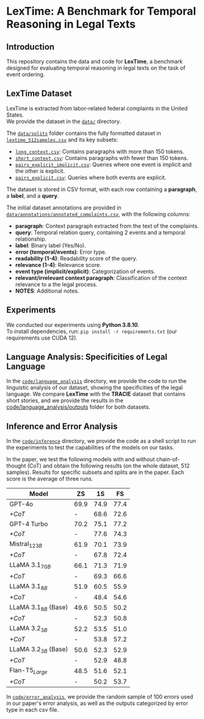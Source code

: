 # LexTime: A Benchmark for Temporal Reasoning in Legal Texts

## Introduction

This repository contains the data and code for **LexTime**, a benchmark designed for evaluating temporal reasoning in legal texts on the task of event ordering.

## LexTime Dataset

LexTime is extracted from labor-related federal complaints in the United States.  
We provide the dataset in the [`data/`](data/) directory.

The [`data/splits`](data/splits) folder contains the fully formatted dataset in [`lextime_512samples.csv`](data/splits/lextime_512samples.csv) and its key subsets:
- [`long_context.csv`](data/splits/long_context.csv): Contains paragraphs with more than 150 tokens.
- [`short_context.csv`](data/splits/short_context.csv): Contains paragraphs with fewer than 150 tokens.
- [`pairs_explicit_implicit.csv`](data/splits/pairs_explicit_implicit.csv): Queries where one event is implicit and the other is explicit.
- [`pairs_explicit.csv`](data/splits/pairs_explicit.csv): Queries where both events are explicit.

The dataset is stored in CSV format, with each row containing a **paragraph**, a **label**, and a **query**.

The initial dataset annotations are provided in [`data/annotations/annotated_complaints.csv`](data/annotations/annotated_complaints.csv), with the following columns:
- **paragraph**: Context paragraph extracted from the text of the complaints.
- **query**: Temporal relation query, containing 2 events and a temporal relationship.
- **label**: Binary label (Yes/No).
- **error (temporal/events)**: Error type.
- **readability (1-4)**: Readability score of the query.
- **relevance (1-4)**: Relevance score.
- **event type (implicit/explicit)**: Categorization of events.
- **relevant/irrelevant context paragraph**: Classification of the context relevance to a the legal process.
- **NOTES**: Additional notes.


## Experiments 

We conducted our experiments using **Python 3.8.10**.  
To install dependencies, run: `pip install -r requirements.txt` (our requirements use CUDA 12).

## Language Analysis: Specificities of Legal Language
In the [`code/language_analysis`](code/language_analysis) directory, we provide the code to run the linguistic analysis of our dataset, showing the specificities of the legal language. We compare **LexTime** with the **TRACIE** dataset that contains short stories, and we provide the results in the [code/language_analysis/outputs](code/language_analysis/outputs) folder for both datasets. 

## Inference and Error Analysis
In the [`code/inference`](code/inference) directory, we provide the code as a shell script to run the experiments to test the capabilities of the models on our tasks.

In the paper, we test the following models with and without chain-of-thought (CoT) and obtain the following results (on the whole dataset, 512 samples). Results for specific subsets and splits are in the paper. Each score is the average of three runs.

| Model                 | ZS   | 1S   | FS   |
|-----------------------|------|------|------|
| GPT-4o               | 69.9 | 74.9 | 77.4 |
| *+CoT*               | -    | 68.6 | 72.6 |
| GPT-4 Turbo          | 70.2 | 75.1 | 77.2 |
| *+CoT*               | -    | 77.6 | 74.3 |
| Mistral$_{123B}$     | 61.9 | 70.1 | 73.9 |
| *+CoT*               | -    | 67.8 | 72.4 |
| LLaMA 3.1$_{70B}$    | 66.1 | 71.3 | 71.9 |
| *+CoT*               | -    | 69.3 | 66.6 |
| LLaMA 3.1$_{8B}$     | 51.9 | 60.5 | 55.9 |
| *+CoT*               | -    | 48.4 | 54.6 |
| LLaMA 3.1$_{8B}$ (Base) | 49.6 | 50.5 | 50.2 |
| *+CoT*               | -    | 52.3 | 50.8 |
| LLaMA 3.2$_{3B}$     | 52.2 | 53.5 | 51.0 |
| *+CoT*               | -    | 53.8 | 57.2 |
| LLaMA 3.2$_{3B}$ (Base) | 50.6 | 52.3 | 52.9 |
| *+CoT*               | -    | 52.9 | 48.8 |
| Flan-T5$_{Large}$      | 48.5 | 51.6 | 52.1 |
| *+CoT*               | -    | 50.2 | 53.7 |

In [`code/error_analysis`](code/error_analysis), we provide the random sample of 100 errors used in our paper\'s error analysis, as well as the outputs categorized by error type in each csv file.




